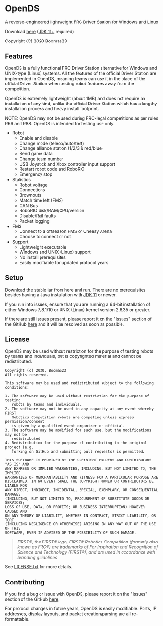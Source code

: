 # OpenDS

A reverse-engineered lightweight FRC Driver Station for Windows and Linux

Download [here](https://ncocdn.cf/software/open-ds.jar) ([JDK 11+](https://www.oracle.com/java/technologies/javase-downloads.html) required)

Copyright (C) 2020 Boomaa23

## Features
OpenDS is a fully functional FRC Driver Station alternative for Windows 
and UNIX-type (Linux) systems.
All the features of the official Driver Station are implemented in OpenDS, 
meaning teams can use it in the place of the official Driver Station 
when testing robot features away from the competition.

OpenDS is extremely lightweight (about 1MB) and does not require an 
installation of any kind, unlike the official Driver Station which 
has a lengthy installation process and heavy install footprint.

NOTE: OpenDS may not be used during FRC-legal competitions as per 
rules R66 and R88. OpenDS is intended for testing use only.

* Robot
    * Enable and disable
    * Change mode (teleop/auto/test)
    * Change alliance station (1/2/3 & red/blue)
    * Send game data
    * Change team number
    * USB Joystick and Xbox controller input support
    * Restart robot code and RoboRIO
    * Emergency stop
* Statistics
    * Robot voltage
    * Connections
    * Brownouts
    * Match time left (FMS)
    * CAN Bus
    * RoboRIO disk/RAM/CPU/version
    * Disable/Rail faults
    * Packet logging
* FMS
    * Connect to a offseason FMS or Cheesy Arena
    * Choose to connect or not
* Support
    * Lightweight executable
    * Windows and UNIX (Linux) support
    * No install prerequisites
    * Easily modifiable for updated protocol years
    
## Setup
Download the stable jar from [here](https://ncocdn.cf/software/open-ds.jar) and run. There are no prerequisites besides having a Java installation with [JDK 11](https://www.oracle.com/java/technologies/javase-downloads.html) or newer.

If you run into issues, ensure that you are running a 64-bit installation of either Windows 7/8.1/10 or UNIX (Linux) kernel version 2.6.35 or greater.

If there are still issues present, please report it on the "Issues" section of the GitHub [here](https://github.com/Boomaa23/open-ds/issues) and it will be resolved as soon as possible.

## License
OpenDS may be used without restriction for the purpose of testing robots by teams and individuals, but is copyrighted material and cannot be redistributed.
```
Copyright (c) 2020, Boomaa23
All rights reserved.

This software may be used and redistributed subject to the following conditions:

1. The software may be used without restriction for the purpose of testing
   robots by teams and individuals.
2. The software may not be used in any capacity at any event whereby FIRST
   Robotics Competition robots are competing unless express permission/consent
   is given by a qualified event organizer or official.
3. The software may be modified for such use, but the modifications may not be
   redistributed.
4. Redistribution for the purpose of contributing to the original project (e.g.
   forking on GitHub and submitting pull requests) is permitted.

THIS SOFTWARE IS PROVIDED BY THE COPYRIGHT HOLDERS AND CONTRIBUTORS "AS IS" AND
ANY EXPRESS OR IMPLIED WARRANTIES, INCLUDING, BUT NOT LIMITED TO, THE IMPLIED
WARRANTIES OF MERCHANTABILITY AND FITNESS FOR A PARTICULAR PURPOSE ARE
DISCLAIMED. IN NO EVENT SHALL THE COPYRIGHT OWNER OR CONTRIBUTORS BE LIABLE FOR
ANY DIRECT, INDIRECT, INCIDENTAL, SPECIAL, EXEMPLARY, OR CONSEQUENTIAL DAMAGES
(INCLUDING, BUT NOT LIMITED TO, PROCUREMENT OF SUBSTITUTE GOODS OR SERVICES;
LOSS OF USE, DATA, OR PROFITS; OR BUSINESS INTERRUPTION) HOWEVER CAUSED AND
ON ANY THEORY OF LIABILITY, WHETHER IN CONTRACT, STRICT LIABILITY, OR TORT
(INCLUDING NEGLIGENCE OR OTHERWISE) ARISING IN ANY WAY OUT OF THE USE OF THIS
SOFTWARE, EVEN IF ADVISED OF THE POSSIBILITY OF SUCH DAMAGE.
```

>*FIRST®, the FIRST® logo, FIRST® Robotics Competition (formerly also known as FRC®) are trademarks 
>of For Inspiration and Recognition of Science and Technology (FIRST®), and are used in accordance with branding guidelines*

See [LICENSE.txt](https://github.com/Boomaa23/open-ds/LICENSE.txt) for more details.

## Contributing
If you find a bug or issue with OpenDS, please report it on the "Issues" section of the GitHub [here](https://github.com/Boomaa23/open-ds/issues).

For protocol changes in future years, OpenDS is easily modifiable. Ports, IP addresses, display layouts, and packet creation/parsing are all re-formattable.
<!-- There are four main classes that need to be implemented for a new protocol year:
* `PacketParser`
    * Package: `com.boomaa.opends.data.receive.parser`
    * Example: [`Parser2020`](https://github.com/Boomaa23/open-ds/blob/master/src/main/java/com/boomaa/opends/data/receive/parser/Parser2020.java)
    * Description: Parses received packet data that is not contained within tags (e.g. standard data across all packets of that type)
    * Implementation: Create four classes that extend the above class, one for each connection (e.g. TCP and UDP for RoboRIO and FMS). 
        Make all four classes sub-classes of a single class `Parser20XX` with the same naming scheme found in the example.
* `PacketCreator`
    * Package: `com.boomaa.opends.data.send.creator`
    * Example: [`Creator2020`](https://github.com/Boomaa23/open-ds/blob/master/src/main/java/com/boomaa/opends/data/send/creator/Creator2020.java)
    * Description: Creates packets to send to the RoboRIO or FMS based on GUI inputs and other status sources.
    * Implementation: Create four methods in a single class. Make the class extend the abstract class `PacketCreator`,
        and implement all the methods. This is a good place to access GUI data through the JDEC.
* `LayoutPlacer`
    * Package: `com.boomaa.opends.display.layout`
    * Example: [`Layout2020`](https://github.com/Boomaa23/open-ds/blob/master/src/main/java/com/boomaa/opends/display/layout/Layout2020.java)
    * Description: Places all display elements on the main JFrame (Swing) conforming to a GridBagLayout from MainJDEC.
    * Implementation: Create a class that extends the abstract class `LayoutPlacer`. the constructor takes a `GBCPanelBuilder`, which is
        used to position elements and then build them to the frame in a cleaner manner than the builtin `GridBagConstraints`. The method
        `init()` should be used to position everything.
* `ElementUpdater`
    * Package: `com.boomaa.opends.display.updater`
    * Example: [`Updater2020`](https://github.com/Boomaa23/open-ds/blob/master/src/main/java/com/boomaa/opends/display/updater/Updater2020.java)
    * Description: Updates the previously positioned GUI elements with data from the parsers.
    * Implementation: Make a new class that extends the abstract class `ElementUpdater`. This will contain methods to update the GUI from each
        packet stream, and methods to reset the elements should connection to the remote (RoboRIO/FMS) stop.

Make sure that naming schemes are followed. Add another integer entry to the array in `DisplayEndpoint:getValidProtocolYears()` 
when all four main classes have been created. This will allow the selection of the new protocol by the user. Put it first if it should be default.-->
